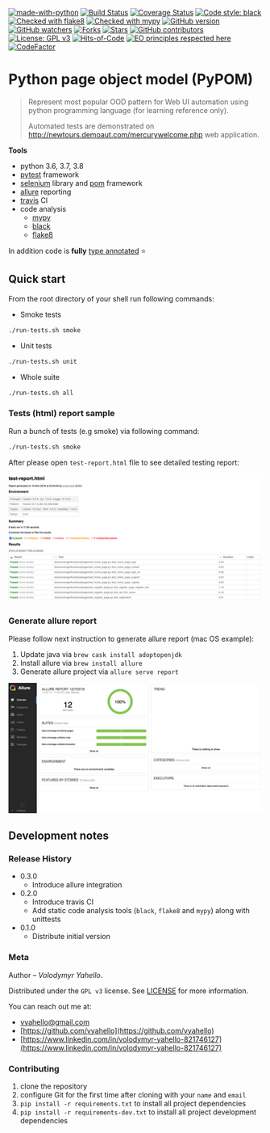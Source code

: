 [![made-with-python](https://img.shields.io/badge/Made%20with-Python-1f425f.svg)](https://www.python.org/)
[![Build Status](https://travis-ci.org/vyahello/python-page-object.svg?branch=master)](https://travis-ci.org/vyahello/python-page-object)
[![Coverage Status](https://coveralls.io/repos/github/vyahello/python-page-object/badge.svg?branch=master)](https://coveralls.io/github/vyahello/python-page-object?branch=master)
[![Code style: black](https://img.shields.io/badge/code%20style-black-000000.svg)](https://github.com/psf/black)
[![Checked with flake8](https://img.shields.io/badge/flake8-checked-blue)](http://flake8.pycqa.org/)
[![Checked with mypy](http://www.mypy-lang.org/static/mypy_badge.svg)](http://mypy-lang.org/)
[![GitHub version](https://badge.fury.io/gh/vyahello%2Fpython-page-object.svg)](https://github.com/vyahello/python-page-object/releases)
[![GitHub watchers](https://img.shields.io/github/watchers/vyahello/python-page-object.svg)](https://GitHub.com/vyahello/python-page-object/graphs/watchers/)
[![Forks](https://img.shields.io/github/forks/vyahello/python-page-object)](https://github.com/vyahello/python-page-object/network/members)
[![Stars](https://img.shields.io/github/stars/vyahello/python-page-object)](https://github.com/vyahello/python-page-object/stargazers)
[![GitHub contributors](https://img.shields.io/github/contributors/vyahello/python-page-object.svg)](https://GitHub.com/vyahello/python-page-object/graphs/contributors/)
[![License: GPL v3](https://img.shields.io/badge/License-GPL%20v3-blue.svg)](LICENSE.md)
[![Hits-of-Code](https://hitsofcode.com/github/vyahello/python-page-object)](https://hitsofcode.com/view/github/vyahello/python-page-object)
[![EO principles respected here](https://www.elegantobjects.org/badge.svg)](https://www.elegantobjects.org)
[![CodeFactor](https://www.codefactor.io/repository/github/vyahello/python-page-object/badge)](https://www.codefactor.io/repository/github/vyahello/python-page-object)

# Python page object model (PyPOM)
> Represent most popular OOD pattern for Web UI automation using python programming language (for learning reference only).
>
> Automated tests are demonstrated on http://newtours.demoaut.com/mercurywelcome.php web application. 

**Tools**
- python 3.6, 3.7, 3.8
- [pytest](https://pypi.org/project/pytest/) framework
- [selenium](https://selenium.dev/) library and [pom](https://www.guru99.com/page-object-model-pom-page-factory-in-selenium-ultimate-guide.html) framework
- [allure](https://docs.qameta.io/allure/) reporting
- [travis](https://travis-ci.org/) CI
- code analysis
  - [mypy](http://mypy.readthedocs.io/en/latest)
  - [black](https://black.readthedocs.io/en/stable/)
  - [flake8](http://flake8.pycqa.org/en/latest/)

In addition code is **fully** [type annotated](https://docs.python.org/3/library/typing.html) ⭐

## Quick start
From the root directory of your shell run following commands:

- Smoke tests
```bash
./run-tests.sh smoke
```

- Unit tests
```bash
./run-tests.sh unit
```

- Whole suite
```bash
./run-tests.sh all
```

### Tests (html) report sample
Run a bunch of tests (e.g smoke) via following command:
```bash
./run-tests.sh smoke
```

After please open `test-report.html` file to see detailed testing report:

![Screenshot](demoauto/image/report.png)

### Generate allure report
Please follow next instruction to generate allure report (mac OS example):
1. Update java via `brew cask install adoptopenjdk`
2. Install allure via `brew install allure`
3. Generate allure project via `allure serve report`

![Screenshot](demoauto/image/allure.png)

## Development notes

### Release History

* 0.3.0
    * Introduce allure integration
* 0.2.0
    * Introduce travis CI
    * Add static code analysis tools (`black`, `flake8` and `mypy`) along with unittests
* 0.1.0
    * Distribute initial version

### Meta
Author – _Volodymyr Yahello_.

Distributed under the `GPL v3` license. See [LICENSE](LICENSE.md) for more information.

You can reach out me at:
* [vyahello@gmail.com](vyahello@gmail.com)
* [https://github.com/vyahello](https://github.com/vyahello)
* [https://www.linkedin.com/in/volodymyr-yahello-821746127](https://www.linkedin.com/in/volodymyr-yahello-821746127)

### Contributing
1. clone the repository
2. configure Git for the first time after cloning with your `name` and `email`
3. `pip install -r requirements.txt` to install all project dependencies
4. `pip install -r requirements-dev.txt` to install all project development dependencies
